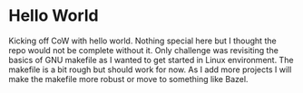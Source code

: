 # Hello World

Kicking off CoW with hello world. Nothing special here but I thought the repo would not be complete without it. Only challenge was revisiting the basics of GNU makefile as I wanted to get started in Linux environment. The makefile is a bit rough but should work for now. As I add more projects I will make the makefile more robust or move to something like Bazel. 